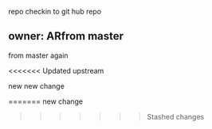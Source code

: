 repo
checkin to git hub repo

## owner: ARfrom master
from master again

<<<<<<< Updated upstream


new new change


=======
new change
>>>>>>> Stashed changes
